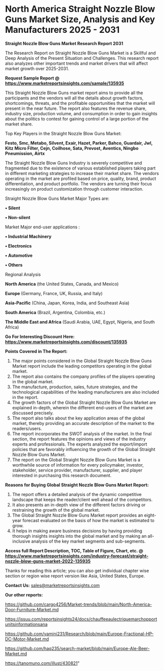 # North America Straight Nozzle Blow Guns Market Size, Analysis and Key Manufacturers 2025 - 2031

<strong>Straight Nozzle Blow Guns Market Research Report 2031</strong>

The Research Report on Straight Nozzle Blow Guns Market is a Skillful and Deep Analysis of the Present Situation and Challenges. This research report also analyzes other important trends and market drivers that will affect market growth over 2025-2031.

<strong>Request Sample Report @ <a href=https://www.marketreportsinsights.com/sample/135935>https://www.marketreportsinsights.com/sample/135935</a></strong>

This Straight Nozzle Blow Guns market report aims to provide all the participants and the vendors will all the details about growth factors, shortcomings, threats, and the profitable opportunities that the market will present in the near future. The report also features the revenue share, industry size, production volume, and consumption in order to gain insights about the politics to contest for gaining control of a large portion of the market share.

Top Key Players in the Straight Nozzle Blow Guns Market:

<strong>Festo, Smc, Metabo, Silvent, Exair, Hazet, Parker, Bahco, Guardair, Jwl, Kitz Micro Filter, Cejn, Coilhose, Sata, Prevost, Aventics, Ningbo Pneumission, Airtx</strong>

The Straight Nozzle Blow Guns Industry is severely competitive and fragmented due to the existence of various established players taking part in different marketing strategies to increase their market share. The vendors operating in the market are profiled based on price, quality, brand, product differentiation, and product portfolio. The vendors are turning their focus increasingly on product customization through customer interaction.

Straight Nozzle Blow Guns Market Major Types are:

<strong>• Silent

• Non-silent</strong>

Market Major end-user applications :

<strong>• Industrial Machinery

• Electronics

• Automotive

• Others</strong>

Regional Analysis

</u><strong><b>North America</b></strong> (the United States, Canada, and Mexico)

<strong><b>Europe </b></strong>(Germany, France, UK, Russia, and Italy)

<strong><b>Asia-Pacific</b></strong> (China, Japan, Korea, India, and Southeast Asia)

<strong><b>South America</b></strong> (Brazil, Argentina, Colombia, etc.)

<strong><b>The Middle East and Africa</b></strong> (Saudi Arabia, UAE, Egypt, Nigeria, and South Africa)

<strong>Go For Interesting Discount Here: <a href=https://www.marketreportsinsights.com/discount/135935>https://www.marketreportsinsights.com/discount/135935</a></strong>

<strong>Points Covered in The Report:</strong>
<ol>
  <li>The major points considered in the Global Straight Nozzle Blow Guns Market report include the leading competitors operating in the global market.</li>
  <li>The report also contains the company profiles of the players operating in the global market.</li>
  <li>The manufacture, production, sales, future strategies, and the technological capabilities of the leading manufacturers are also included in the report.</li>
  <li>The growth factors of the Global Straight Nozzle Blow Guns Market are explained in-depth, wherein the different end-users of the market are discussed precisely.</li>
  <li>The report also talks about the key application areas of the global market, thereby providing an accurate description of the market to the readers/users.</li>
  <li>The report incorporates the SWOT analysis of the market. In the final section, the report features the opinions and views of the industry experts and professionals. The experts analyzed the export/import policies that are favorably influencing the growth of the Global Straight Nozzle Blow Guns Market.</li>
  <li>The report on the Global Straight Nozzle Blow Guns Market is a worthwhile source of information for every policymaker, investor, stakeholder, service provider, manufacturer, supplier, and player interested in purchasing this research document.</li>
</ol>
<strong>Reasons for Buying Global Straight Nozzle Blow Guns Market Report:</strong>

<ol>
  <li>The report offers a detailed analysis of the dynamic competitive landscape that keeps the reader/client well ahead of the competitors.</li>
  <li>It also presents an in-depth view of the different factors driving or restraining the growth of the global market.</li>
  <li>The Global Straight Nozzle Blow Guns Market report provides an eight-year forecast evaluated on the basis of how the market is estimated to grow.</li>
  <li>It helps in making aware business decisions by having providing thorough insights insights into the global market and by making an all-inclusive analysis of the key market segments and sub-segments.</li>
</ol>
<strong>Access full Report Description, TOC, Table of Figure, Chart, etc. @ <a href=https://www.marketreportsinsights.com/industry-forecast/straight-nozzle-blow-guns-market-2022-135935>https://www.marketreportsinsights.com/industry-forecast/straight-nozzle-blow-guns-market-2022-135935</a></strong>


Thanks for reading this article; you can also get individual chapter wise section or region wise report version like Asia, United States, Europe.

<strong>Contact Us:</strong>
sales@marketreportsinsights.com

<strong>Our other reports:</strong>

<a href=https://github.com/cargo4256/Market-trends/blob/main/North-America-Door-Furniture-Market.md>https://github.com/cargo4256/Market-trends/blob/main/North-America-Door-Furniture-Market.md</a>

<a href=https://issuu.com/reportsinsights24/docs/chauffeeaulectriquemarchopportunitsinformationsana>https://issuu.com/reportsinsights24/docs/chauffeeaulectriquemarchopportunitsinformationsana</a>

<a href=https://github.com/yamini231/Research/blob/main/Europe-Fractional-HP-DC-Motor-Market.md>https://github.com/yamini231/Research/blob/main/Europe-Fractional-HP-DC-Motor-Market.md</a>

<a href=https://github.com/haq235/search-market/blob/main/Europe-Ale-Beer-Market.md>https://github.com/haq235/search-market/blob/main/Europe-Ale-Beer-Market.md</a>

<a href=https://tanomuno.com/illust/430821>https://tanomuno.com/illust/430821</a>"
